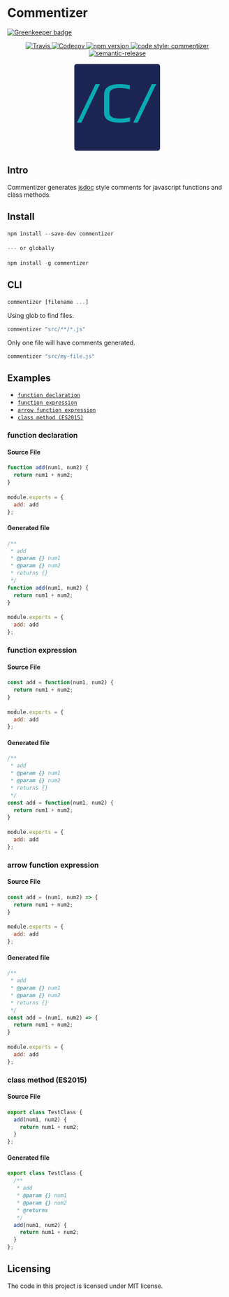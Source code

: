 # Commentizer

[![Greenkeeper badge](https://badges.greenkeeper.io/schempy/commentizer.svg)](https://greenkeeper.io/)

<p align="center">
  <a href="https://travis-ci.org/schempy/commentizer">
    <img alt="Travis" src="https://img.shields.io/travis/schempy/commentizer/master.svg?style=flat-square">
  </a>
  <a href="https://codecov.io/gh/schempy/commentizer">
    <img alt="Codecov" src="https://img.shields.io/codecov/c/github/schempy/commentizer.svg?style=flat-square">
  </a>
  <a href="https://www.npmjs.com/package/commentizer">
    <img alt="npm version" src="https://img.shields.io/npm/v/commentizer.svg?style=flat-square">
  </a>
  <a href="#badge">
    <img alt="code style: commentizer" src="https://img.shields.io/badge/code_style-prettier-ff69b4.svg?style=flat-square">
  </a>
  <a href="#badge">
    <img alt="semantic-release" src="https://img.shields.io/badge/%20%20%F0%9F%93%A6%F0%9F%9A%80-semantic--release-e10079.svg">
  </a>  
</p>

<p align="center">
	<img src="./.assets/logo.png" height="200" width="200" alt="Commentizer logo"/>
</p>

## Intro
Commentizer generates [jsdoc](https://github.com/jsdoc3/jsdoc) style comments for javascript functions and class methods.

## Install
```js
npm install --save-dev commentizer

--- or globally

npm install -g commentizer
```

## CLI
```js
commentizer [filename ...]
```

Using glob to find files.
```js
commentizer "src/**/*.js"
```

Only one file will have comments generated.
```js
commentizer "src/my-file.js"
```

## Examples
- [`function declaration`](#function_declaration)
- [`function expression`](#function_expression)
- [`arrow function expression`](#arrow_function_expression)
- [`class method (ES2015)`](#class_method)

### <a id="function_declaration"></a> function declaration
#### Source File
```js
function add(num1, num2) {
  return num1 + num2;
}

module.exports = {
  add: add
};
```

#### Generated file
```js
/**
 * add
 * @param {} num1
 * @param {} num2
 * returns {}
 */
function add(num1, num2) {
  return num1 + num2;
}

module.exports = {
  add: add
};
```

### <a id="function_expression"></a> function expression
#### Source File
```js
const add = function(num1, num2) {
  return num1 + num2;
}

module.exports = {
  add: add
};
```

#### Generated file
```js
/**
 * add
 * @param {} num1
 * @param {} num2
 * returns {}
 */
const add = function(num1, num2) {
  return num1 + num2;
}

module.exports = {
  add: add
};
```

### <a id="arrow_function_expression"></a> arrow function expression
#### Source File
```js
const add = (num1, num2) => {
  return num1 + num2;
}

module.exports = {
  add: add
};
```

#### Generated file
```js
/**
 * add
 * @param {} num1
 * @param {} num2
 * returns {}
 */
const add = (num1, num2) => {
  return num1 + num2;
}

module.exports = {
  add: add
};
```

### <a id="class_method"></a> class method (ES2015)
#### Source File
```js
export class TestClass {
  add(num1, num2) {
    return num1 + num2;
  }
};
```

#### Generated file
```js
export class TestClass {
  /**
   * add
   * @param {} num1
   * @param {} num2
   * @returns
   */
  add(num1, num2) {
    return num1 + num2;
  }
};
```

## Licensing

The code in this project is licensed under MIT license.
